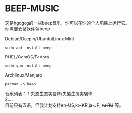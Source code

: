 # BEEP-MUSIC
这是hgcgcg的一些beep音乐，你可以在你的个人电脑上运行它。  
你需要安装软件包beep <br>
  
Debian/Deepin/Ubuntu/Linux Mint

~~~
sudo apt install beep
~~~

RHEL/CentOS/Fedora

~~~
sudo yum install beep
~~~

Archlinux/Manjaro

~~~
pacman -S beep
~~~

音乐列表：
1.失态生态实验体/失態生態実験体  
2....  
目前只有汉语，但我计划支持en-US,ko-KR,ja-JP, ~~ru-RU~~ 等。
